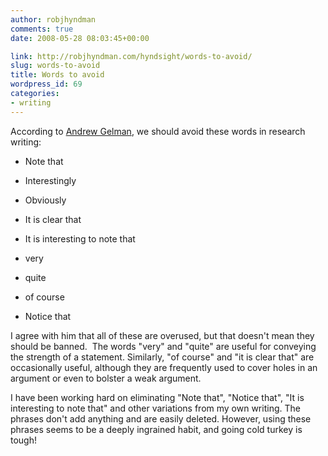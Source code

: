 ```yaml
---
author: robjhyndman
comments: true
date: 2008-05-28 08:03:45+00:00

link: http://robjhyndman.com/hyndsight/words-to-avoid/
slug: words-to-avoid
title: Words to avoid
wordpress_id: 69
categories:
- writing
---
```


According to [Andrew Gelman](http://www.stat.columbia.edu/~cook/movabletype/archives/2008/05/avoid_always_or.html), we should avoid these words in research writing:



	
  * Note that

	
  * Interestingly

	
  * Obviously

	
  * It is clear that

	
  * It is interesting to note that

	
  * very

	
  * quite

	
  * of course

	
  * Notice that


I agree with him that all of these are overused, but that doesn't mean they should be banned.  The words "very" and "quite" are useful for conveying the strength of a statement. Similarly, "of course" and "it is clear that" are occasionally useful, although they are frequently used to cover holes in an argument or even to bolster a weak argument.

I have been working hard on eliminating "Note that", "Notice that", "It is interesting to note that" and other variations from my own writing. The phrases don't add anything and are easily deleted. However, using these phrases seems to be a deeply ingrained habit, and going cold turkey is tough!
